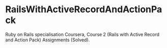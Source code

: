 # RailsWithActiveRecordAndActionPack
Ruby on Rails specialisation Coursera, Course 2 (Rails with Active Record and Action Pack) Assignments (Solved).
